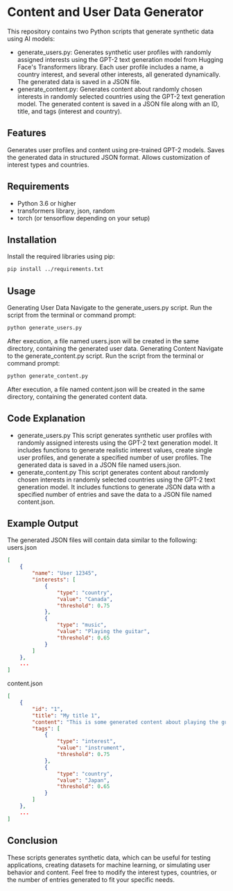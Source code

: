 # Content and User Data Generator
This repository contains two Python scripts that generate synthetic data using AI models:

- generate_users.py: Generates synthetic user profiles with randomly assigned interests using the GPT-2 text generation model from Hugging Face's Transformers library. Each user profile includes a name, a country interest, and several other interests, all generated dynamically. The generated data is saved in a JSON file.
- generate_content.py: Generates content about randomly chosen interests in randomly selected countries using the GPT-2 text generation model. The generated content is saved in a JSON file along with an ID, title, and tags (interest and country).
## Features
Generates user profiles and content using pre-trained GPT-2 models.
Saves the generated data in structured JSON format.
Allows customization of interest types and countries.
## Requirements
- Python 3.6 or higher
- transformers library, json, random
- torch (or tensorflow depending on your setup)
## Installation
Install the required libraries using pip:
```bash
pip install ../requirements.txt
```
## Usage
Generating User Data
Navigate to the generate_users.py script.
Run the script from the terminal or command prompt:
```bash
python generate_users.py
```

After execution, a file named users.json will be created in the same directory, containing the generated user data.
Generating Content
Navigate to the generate_content.py script.
Run the script from the terminal or command prompt:
```bash
python generate_content.py
```
After execution, a file named content.json will be created in the same directory, containing the generated content data.

## Code Explanation
- generate_users.py
This script generates synthetic user profiles with randomly assigned interests using the GPT-2 text generation model. It includes functions to generate realistic interest values, create single user profiles, and generate a specified number of user profiles. The generated data is saved in a JSON file named users.json.
- generate_content.py
This script generates content about randomly chosen interests in randomly selected countries using the GPT-2 text generation model. It includes functions to generate JSON data with a specified number of entries and save the data to a JSON file named content.json.
## Example Output
The generated JSON files will contain data similar to the following:
users.json
``` json
[
    {
        "name": "User 12345",
        "interests": [
            {
                "type": "country",
                "value": "Canada",
                "threshold": 0.75
            },
            {
                "type": "music",
                "value": "Playing the guitar",
                "threshold": 0.65
            }
        ]
    },
    ...
]
```
content.json
```json
[
    {
        "id": "1",
        "title": "My title 1",
        "content": "This is some generated content about playing the guitar in Japan.",
        "tags": [
            {
                "type": "interest",
                "value": "instrument",
                "threshold": 0.75
            },
            {
                "type": "country",
                "value": "Japan",
                "threshold": 0.65
            }
        ]
    },
    ...
]
```
## Conclusion
These scripts generates synthetic data, which can be useful for testing applications, creating datasets for machine learning, or simulating user behavior and content. Feel free to modify the interest types, countries, or the number of entries generated to fit your specific needs.